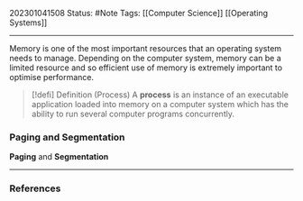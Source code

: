 202301041508
Status: #Note
Tags: [[Computer Science]] [[Operating Systems]]

___

Memory is one of the most important resources that an operating system needs to manage. Depending on the computer system, memory can be a limited resource and so efficient use of memory is extremely important to optimise performance.

>[!defi] Definition (Process)
>A **process** is an instance of an executable application loaded into memory on a computer system which has the ability to run several computer programs concurrently.

### Paging and Segmentation

**Paging** and **Segmentation**

___
### References